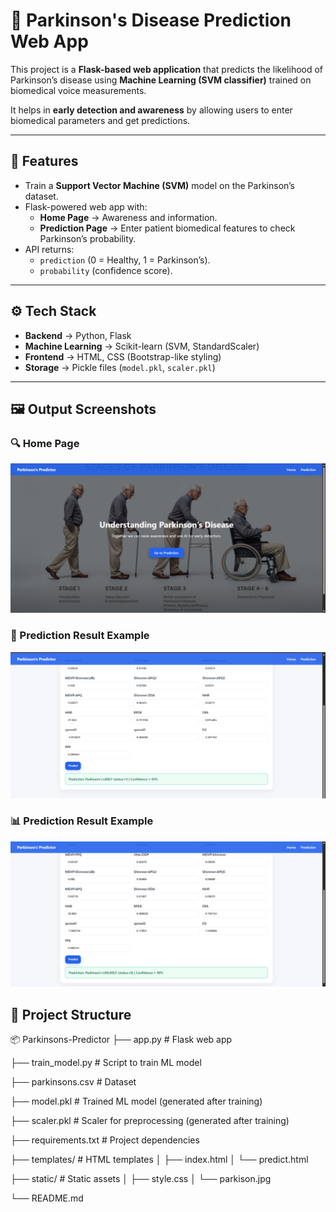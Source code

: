 # 🧠 Parkinson's Disease Prediction Web App  

This project is a **Flask-based web application** that predicts the likelihood of Parkinson’s disease using **Machine Learning (SVM classifier)** trained on biomedical voice measurements.  

It helps in **early detection and awareness** by allowing users to enter biomedical parameters and get predictions.  

---

## 📌 Features
- Train a **Support Vector Machine (SVM)** model on the Parkinson’s dataset.  
- Flask-powered web app with:  
  - **Home Page** → Awareness and information.  
  - **Prediction Page** → Enter patient biomedical features to check Parkinson’s probability.  
- API returns:  
  - `prediction` (0 = Healthy, 1 = Parkinson’s).  
  - `probability` (confidence score).  

---

## ⚙️ Tech Stack
- **Backend** → Python, Flask  
- **Machine Learning** → Scikit-learn (SVM, StandardScaler)  
- **Frontend** → HTML, CSS (Bootstrap-like styling)  
- **Storage** → Pickle files (`model.pkl`, `scaler.pkl`)  

---

## 🖼️ Output Screenshots  

### 🔍 Home Page  
![Home](home_page.png)  

### 🎯 Prediction Result Example 
![Prediction Form](prediction1.png)  

### 📊 Prediction Result Example  
![Prediction Result](prediction0.png)


## 📂 Project Structure
📦 Parkinsons-Predictor
├── app.py # Flask web app

├── train_model.py # Script to train ML model

├── parkinsons.csv # Dataset

├── model.pkl # Trained ML model (generated after training)

├── scaler.pkl # Scaler for preprocessing (generated after training)

├── requirements.txt # Project dependencies

├── templates/ # HTML templates
│ ├── index.html
│ └── predict.html

├── static/ # Static assets
│ ├── style.css
│ └── parkison.jpg

└── README.md
